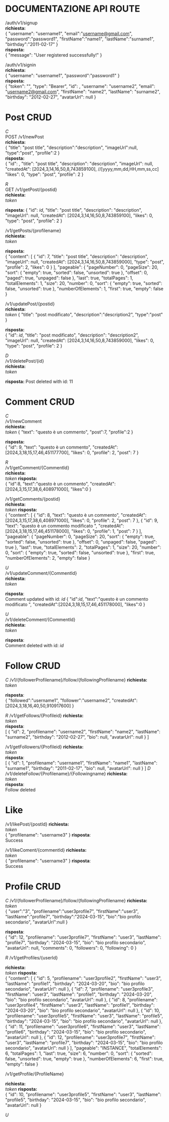 # DOCUMENTAZIONE API ROUTE

/auth/v1/signup <br>
**richiesta:**<br>
{
"username": "username1",
"email":"username@gmail.com",
"password":"password1",
"firstName":"name1",
"lastName":"surname1",
"birthday":"2011-02-17"
}<br>
**risposta:**<br>
{
"message": "User registered successfully!"
}

/auth/v1/signin<br>
**richiesta:**<br>
{
"username": "username1",
"password":"password1"
}<br>
**risposta:**<br>
{
"token": "<token>",
"type": "Bearer",
"id": <id>,
"username": "username2",
"email": "username2@gmail.com",
"firstName": "name2",
"lastName": "surname2",
"birthday": "2012-02-27",
"avatarUrl": null
}

# Post CRUD

_C_<br>
POST
/v1/newPost <br>
**richiesta:** <br>
{
"title": "post title",
"description":"description",
"imageUrl":null,
"type":"post",
"profile":2
}<br>
**risposta:**<br>
{
"id": <id>,
"title": "post title",
"description": "description",
"imageUrl": null,
"createdAt": [2024,3,14,16,50,8,743859100], //[yyyy,mm,dd,HH,mm,ss,cc]
"likes": 0,
"type": "post",
"profile": 2
}

_R_ <br>
GET
/v1/getPost/{postid} <br>
**richiesta:** <br>
_token_

**risposta:**
{
"id": _id_,
"title": "post title",
"description": "description",
"imageUrl": null,
"createdAt": [2024,3,14,16,50,8,743859100],
"likes": 0,
"type": "post",
"profile": 2
}

/v1/getPosts/{profilename} <br>
**richiesta:** <br>
_token_

**risposta:**<br>
{
"content": [
{
"id": 7,
"title": "post title",
"description": "description",
"imageUrl": null,
"createdAt": [2024,3,14,16,50,8,743859000],
"type": "post",
"profile": 2,
"likes": 0
}
],
"pageable": {
"pageNumber": 0,
"pageSize": 20,
"sort": {
"empty": true,
"sorted": false,
"unsorted": true
},
"offset": 0,
"paged": true,
"unpaged": false
},
"last": true,
"totalPages": 1,
"totalElements": 1,
"size": 20,
"number": 0,
"sort": {
"empty": true,
"sorted": false,
"unsorted": true
},
"numberOfElements": 1,
"first": true,
"empty": false
}

/v1/updatePost/{postid} <br>
**richiesta:** <br>
_token_
{
"title": "post modificato",
"description":"description2",
"type":"post"
}

**risposta:**<br>
{
"id": _id_,
"title": "post modificato",
"description": "description2",
"imageUrl": null,
"createdAt": [2024,3,14,16,50,8,743859000],
"likes": 0,
"type": "post",
"profile": 2
}

_D_ <br>
/v1/deletePost/{id} <br>
**richiesta:** <br>
_token_

**risposta:**
Post deleted with id: 11

# Comment CRUD

_C_ <br>
/v1/newComment <br>
**richiesta:** <br>
_token_
{
"text": "questo è un commento",
"post":7,
"profile":2
}

**risposta:** <br>
{
"id": 9,
"text": "questo è un commento",
"createdAt": [2024,3,18,15,17,46,451177700],
"likes": 0,
"profile": 2,
"post": 7
}

_R_ <br>
/v1/getComment/{CommentId}<br>
**richiesta:** <br>
_token_
**risposta:** <br>
{
"id":8,
"text":"questo è un commento",
"createdAt":[2024,3,15,17,38,6,408971000],
"likes":0
}

/v1/getComments/{postid}<br>
**richiesta:** <br>
_token_
**risposta:** <br>
{
"content": [
{
"id": 8,
"text": "questo è un commento",
"createdAt": [2024,3,15,17,38,6,408971000],
"likes": 0,
"profile": 2,
"post": 7
},
{
"id": 9,
"text": "questo è un commento modificato ",
"createdAt": [2024,3,18,15,17,46,451178000],
"likes": 0,
"profile": 1,
"post": 7
}
],
"pageable": {
"pageNumber": 0,
"pageSize": 20,
"sort": {
"empty": true,
"sorted": false,
"unsorted": true
},
"offset": 0,
"unpaged": false,
"paged": true
},
"last": true,
"totalElements": 2,
"totalPages": 1,
"size": 20,
"number": 0,
"sort": {
"empty": true,
"sorted": false,
"unsorted": true
},
"first": true,
"numberOfElements": 2,
"empty": false
}

_U_ <br>
/v1/updateComment/{CommentId}<br>
**richiesta:** <br>
_token_

**risposta**: <br>
Comment updated with id: _id_
{
"id":_id_,
"text":"questo è un commento modificato ",
"createdAt":[2024,3,18,15,17,46,451178000],
"likes":0
}

_U_ <br>
/v1/deleteComment/{CommentId}<br>
**richiesta:** <br>
_token_

**risposta**: <br>
Comment deleted with id: _id_

# Follow CRUD

_C_
/v1/{followerProfilename}/follow/{followingProfilename}
**richiesta:** <br>
_token_<br>

**risposta**: <br>
{
"followed":"username1",
"follower":"username2",
"createdAt":[2024,3,18,16,40,50,910917600]
}

_R_
/v1/getFollows/{Profileid}
**richiesta:** <br>
_token_<br>
**risposta**: <br>
[
{
"id": 2,
"profilename": "username2",
"firstName": "name2",
"lastName": "surname2",
"birthday": "2012-02-27",
"bio": null,
"avatarUrl": null
}
]

/v1/getFollowers/{Profileid}
**richiesta:** <br>
_token_<br>
**risposta**: <br>
[
{
"id": 1,
"profilename": "username1",
"firstName": "name1",
"lastName": "surname1",
"birthday": "2011-02-17",
"bio": null,
"avatarUrl": null
}
]
_D_
/v1/deleteFollow/{Profilename}/{Followingname}
**richiesta:** <br>
_token_<br>
**risposta**: <br>
Follow deleted

# Like

/v1/likePost/{postId}
**richiesta:** <br>
_token_<br>
{
"profilename": "username3"
}
**risposta**: <br>
Success

/v1/likeComent/{commentId}
**richiesta:** <br>
_token_<br>
{
"profilename": "username3"
}
**risposta**: <br>
Success

# Profile CRUD

_C_
/v1/{followerProfilename}/follow/{followingProfilename}
**richiesta:** <br>
_token_<br>
{
"user":"3",
"profilename":"user3profile7",
"firstName":"user3",
"lastName":"profile7",
"birthday":"2024-03-15",
"bio":"bio profilo secondario",
"avatarUrl":null
}

**risposta**: <br>
{
"id": 12,
"profilename": "user3profile7",
"firstName": "user3",
"lastName": "profile7",
"birthday": "2024-03-15",
"bio": "bio profilo secondario",
"avatarUrl": null,
"comments": 0,
"followers": 0,
"following": 0
}

_R_
/v1/getProfiles/{userId}

**richiesta:**<br>
_token_
**risposta:** <br>
{
"content": [
{
"id": 5,
"profilename": "user3profile2",
"firstName": "user3",
"lastName": "profile1",
"birthday": "2024-03-20",
"bio": "bio profilo secondario",
"avatarUrl": null
},
{
"id": 7,
"profilename": "user3profile3",
"firstName": "user3",
"lastName": "profile1",
"birthday": "2024-03-20",
"bio": "bio profilo secondario",
"avatarUrl": null
},
{
"id": 8,
"profilename": "user3profile4",
"firstName": "user3",
"lastName": "profile1",
"birthday": "2024-03-20",
"bio": "bio profilo secondario",
"avatarUrl": null
},
{
"id": 10,
"profilename": "user3profile5",
"firstName": "user3",
"lastName": "profile5",
"birthday": "2024-03-15",
"bio": "bio profilo secondario",
"avatarUrl": null
},
{
"id": 11,
"profilename": "user3profile6",
"firstName": "user3",
"lastName": "profile6",
"birthday": "2024-03-15",
"bio": "bio profilo secondario",
"avatarUrl": null
},
{
"id": 12,
"profilename": "user3profile7",
"firstName": "user3",
"lastName": "profile7",
"birthday": "2024-03-15",
"bio": "bio profilo secondario",
"avatarUrl": null
}
],
"pageable": "INSTANCE",
"totalElements": 6,
"totalPages": 1,
"last": true,
"size": 6,
"number": 0,
"sort": {
"sorted": false,
"unsorted": true,
"empty": true
},
"numberOfElements": 6,
"first": true,
"empty": false
}

/v1/getProfile/{ProfileName}

**richiesta:**<br>
_token_
**risposta:** <br>
{
"id": 10,
"profilename": "user3profile5",
"firstName": "user3",
"lastName": "profile5",
"birthday": "2024-03-15",
"bio": "bio profilo secondario",
"avatarUrl": null
}

_U_
